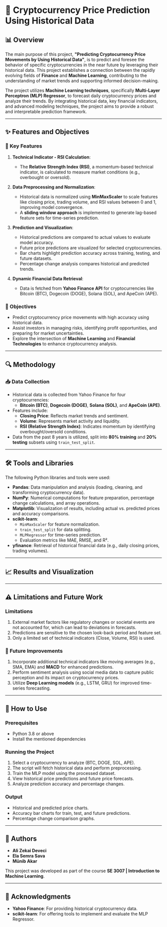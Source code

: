 # 🚀 Cryptocurrency Price Prediction Using Historical Data

## 📊 Overview

The main purpose of this project, **"Predicting Cryptocurrency Price Movements by Using Historical Data"**, is to predict and foresee the behavior of specific cryptocurrencies in the near future by leveraging their historical data. This project establishes a connection between the rapidly evolving fields of **Finance** and **Machine Learning**, contributing to the understanding of market trends and supporting informed decision-making.

The project utilizes **Machine Learning techniques**, specifically **Multi-Layer Perceptron (MLP) Regressor**, to forecast daily cryptocurrency prices and analyze their trends. By integrating historical data, key financial indicators, and advanced modeling techniques, the project aims to provide a robust and interpretable prediction framework.

---

## ✨ Features and Objectives

### 🎯 Key Features

1. **Technical Indicator - RSI Calculation**:
   * The **Relative Strength Index (RSI)**, a momentum-based technical indicator, is calculated to measure market conditions (e.g., overbought or oversold).

2. **Data Preprocessing and Normalization**:
   * Historical data is normalized using **MinMaxScaler** to scale features like closing price, trading volume, and RSI values between 0 and 1, improving model convergence.
   * A **sliding window approach** is implemented to generate lag-based feature sets for time-series prediction.

3. **Prediction and Visualization**:
   * Historical predictions are compared to actual values to evaluate model accuracy.
   * Future price predictions are visualized for selected cryptocurrencies.
   * Bar charts highlight prediction accuracy across training, testing, and future datasets.
   * Percentage change analysis compares historical and predicted trends.

4. **Dynamic Financial Data Retrieval**:
   * Data is fetched from **Yahoo Finance API** for cryptocurrencies like Bitcoin (BTC), Dogecoin (DOGE), Solana (SOL), and ApeCoin (APE).

### 🎯 Objectives

* Predict cryptocurrency price movements with high accuracy using historical data.
* Assist investors in managing risks, identifying profit opportunities, and preparing for market uncertainties.
* Explore the intersection of **Machine Learning** and **Financial Technologies** to enhance cryptocurrency analysis.

---

## 🔍 Methodology

### 📥 Data Collection

* Historical data is collected from Yahoo Finance for four cryptocurrencies:
  * **Bitcoin (BTC)**, **Dogecoin (DOGE)**, **Solana (SOL)**, and **ApeCoin (APE)**.
* Features include:
  * **Closing Price**: Reflects market trends and sentiment.
  * **Volume**: Represents market activity and liquidity.
  * **RSI (Relative Strength Index)**: Indicates momentum by identifying overbought/oversold conditions.
* Data from the past 8 years is utilized, split into **80% training** and **20% testing** subsets using `train_test_split`.

---

## 🛠️ Tools and Libraries

The following Python libraries and tools were used:

* **Pandas**: Data manipulation and analysis (loading, cleaning, and transforming cryptocurrency data).
* **NumPy**: Numerical computations for feature preparation, percentage change calculations, and array operations.
* **Matplotlib**: Visualization of results, including actual vs. predicted prices and accuracy comparisons.
* **scikit-learn**:
  * `MinMaxScaler` for feature normalization.
  * `train_test_split` for data splitting.
  * `MLPRegressor` for time-series prediction.
  * Evaluation metrics like MAE, RMSE, and R².
* **yfinance**: Retrieval of historical financial data (e.g., daily closing prices, trading volumes).

---

## 📈 Results and Visualization

---

## ⚠️ Limitations and Future Work

### Limitations

1. External market factors like regulatory changes or societal events are not accounted for, which can lead to deviations in forecasts.
2. Predictions are sensitive to the chosen look-back period and feature set.
3. Only a limited set of technical indicators (Close, Volume, RSI) is used.

### 🔮 Future Improvements

1. Incorporate additional technical indicators like moving averages (e.g., SMA, EMA) and **MACD** for enhanced predictions.
2. Perform sentiment analysis using social media data to capture public perception and its impact on cryptocurrency prices.
3. Utilize **Deep Learning models** (e.g., LSTM, GRU) for improved time-series forecasting.

---

## 🚀 How to Use

### Prerequisites

* Python 3.8 or above
* Install the mentioned dependencies 

### Running the Project

1. Select a cryptocurrency to analyze (BTC, DOGE, SOL, APE).
2. The script will fetch historical data and perform preprocessing.
3. Train the MLP model using the processed dataset.
4. View historical price predictions and future price forecasts.
5. Analyze prediction accuracy and percentage changes.

### Output

* Historical and predicted price charts.
* Accuracy bar charts for train, test, and future predictions.
* Percentage change comparison graphs.

---

## 👥 Authors

* **Ali Zekai Deveci**
* **Ela Semra Sava**
* **Münib Akar**

This project was developed as part of the course **SE 3007 | Introduction to Machine Learning**.

---

## 🙏 Acknowledgments

* **Yahoo Finance**: For providing historical cryptocurrency data.
* **scikit-learn**: For offering tools to implement and evaluate the MLP Regressor. 